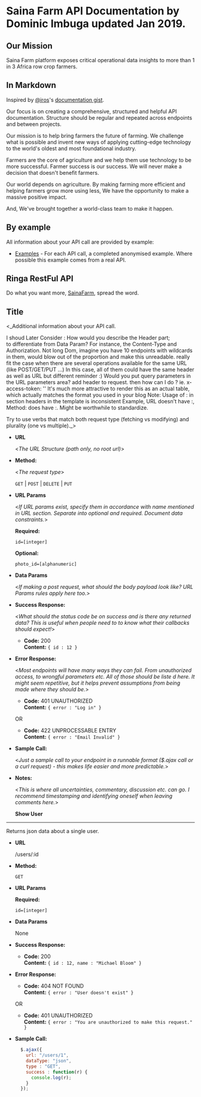 
# Saina Farm  API Documentation by Dominic Imbuga updated Jan 2019.

## Our Mission

Saina Farm platform exposes critical operational data insights to more than 1 in 3 Africa row crop farmers.

## In Markdown

Inspired by [@iros](https://github.com/iros)'s [documentation
gist](https://gist.github.com/iros/3426278).

Our focus is on creating a comprehensive, structured and
helpful API documentation. Structure should be regular and repeated across
endpoints and between projects.


Our mission is to help bring farmers the future of farming. We challenge what is possible and invent new ways of applying cutting-edge technology to the world's oldest and most foundational industry.

Farmers are the core of agriculture and we help them use technology to be more successful. Farmer success is our success. We will never make a decision that doesn't benefit farmers.

Our  world depends on agriculture. By making farming more efficient and helping farmers grow more using less, We have the opportunity to make a massive positive impact.

And, We've brought together a world-class team to make it happen.

## By example

All information about your API call are provided by example:

* [Examples](examples) - For each API call, a completed anonymised example.
Where possible this example comes from a real API.

## Ringa RestFul API

Do what you want more, [SainaFarm](https://sainafarm.herokuapp.com/), spread the word.

**Title**
----
  <_Additional information about your API call. 

  I shoud Later Consider :
  How would you describe the Header part;  
  to differentiate from Data Param? For instance,
   the Content-Type and Authorization.
   Not  long Dom, imagine you have 10 endpoints with wildcards in them, would blow out of the proportion and make this unreadable.
   really fit the case when there are several operations available for the same URL (like POST/GET/PUT ...)
In this case, all of them could have the same header as well as URL but different reminder :)
Would you put query parameters in the URL parameters area?
add header to request. then how can I do ?
ie. x-access-token: ''
It's much more attractive to render this as an actual table, which actually matches the format you used in your blog 
Note: Usage of : in section headers in the template is inconsistent
Example, URL doesn't have :, Method: does have :. Might be worthwhile to standardize.

  
  Try to use verbs that match both request type (fetching vs modifying) and plurality (one vs multiple)._>

* **URL**

  <_The URL Structure (path only, no root url)_>

* **Method:**
  
  <_The request type_>

  `GET` | `POST` | `DELETE` | `PUT`
  
*  **URL Params**

   <_If URL params exist, specify them in accordance with name mentioned in URL section. Separate into optional and required. Document data constraints._> 

   **Required:**
 
   `id=[integer]`

   **Optional:**
 
   `photo_id=[alphanumeric]`

* **Data Params**

  <_If making a post request, what should the body payload look like? URL Params rules apply here too._>

* **Success Response:**
  
  <_What should the status code be on success and is there any returned data? This is useful when people need to to know what their callbacks should expect!_>

  * **Code:** 200 <br />
    **Content:** `{ id : 12 }`
 
* **Error Response:**

  <_Most endpoints will have many ways they can fail. From unauthorized access, to wrongful parameters etc. All of those should be liste d here. It might seem repetitive, but it helps prevent assumptions from being made where they should be._>

  * **Code:** 401 UNAUTHORIZED <br />
    **Content:** `{ error : "Log in" }`

  OR

  * **Code:** 422 UNPROCESSABLE ENTRY <br />
    **Content:** `{ error : "Email Invalid" }`

* **Sample Call:**

  <_Just a sample call to your endpoint in a runnable format ($.ajax call or a curl request) - this makes life easier and more predictable._> 

* **Notes:**

  <_This is where all uncertainties, commentary, discussion etc. can go. I recommend timestamping and identifying oneself when leaving comments here._> 


  **Show User**
----
  Returns json data about a single user.

* **URL**

  /users/:id

* **Method:**

  `GET`
  
*  **URL Params**

   **Required:**
 
   `id=[integer]`

* **Data Params**

  None

* **Success Response:**

  * **Code:** 200 <br />
    **Content:** `{ id : 12, name : "Michael Bloom" }`
 
* **Error Response:**

  * **Code:** 404 NOT FOUND <br />
    **Content:** `{ error : "User doesn't exist" }`

  OR

  * **Code:** 401 UNAUTHORIZED <br />
    **Content:** `{ error : "You are unauthorized to make this request." }`

* **Sample Call:**

  ```javascript
    $.ajax({
      url: "/users/1",
      dataType: "json",
      type : "GET",
      success : function(r) {
        console.log(r);
      }
    });
  ```
